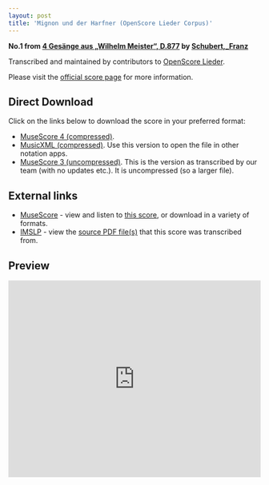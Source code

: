 ```yaml
---
layout: post
title: 'Mignon und der Harfner (OpenScore Lieder Corpus)'
---
```


__No.1 from [4 Gesänge aus „Wilhelm Meister“, D.877](https://fourscoreandmore.org/openscore/lieder/Schubert,_Franz/4_Ges%C3%A4nge_aus_%E2%80%9EWilhelm_Meister%E2%80%9C,_D.877/) by [Schubert,_Franz](https://fourscoreandmore.org/openscore/lieder/Schubert,_Franz)__

Transcribed and maintained by contributors to [OpenScore Lieder].

Please visit the [official score page] for more information.

[official score page]: https://musescore.com/openscore-lieder-corpus/scores/5093434
[OpenScore Lieder]: https://musescore.com/openscore-lieder-corpus

## Direct Download

Click on the links below to download the score in your preferred format:
- [MuseScore 4 (compressed)](https://fourscoreandmore.org/openscore/lieder/Schubert,_Franz/4_Ges%C3%A4nge_aus_%E2%80%9EWilhelm_Meister%E2%80%9C,_D.877/1_Mignon_und_der_Harfner.mscz).
- [MusicXML (compressed)](https://fourscoreandmore.org/openscore/lieder/Schubert,_Franz/4_Ges%C3%A4nge_aus_%E2%80%9EWilhelm_Meister%E2%80%9C,_D.877/1_Mignon_und_der_Harfner.mxl). Use this version to open the file in other notation apps.
- [MuseScore 3 (uncompressed)](https://raw.githubusercontent.com/OpenScore/Lieder/refs/heads/main/scores/Schubert,_Franz/4_Ges%C3%A4nge_aus_%E2%80%9EWilhelm_Meister%E2%80%9C,_D.877/1_Mignon_und_der_Harfner/lc5093434.mscx). This is the version as transcribed by our team (with no updates etc.). It is uncompressed (so a larger file).

## External links

- [MuseScore] - view and listen to [this score][MuseScore], or download in a variety of formats.
- [IMSLP] - view the [source PDF file(s)][IMSLP] that this score was transcribed from.

[MuseScore]: https://musescore.com/score/5093434
[IMSLP]: https://imslp.org/wiki/Special:ReverseLookup/62399

## Preview

<iframe width="100%" height="394" src="https://musescore.com/openscore-lieder-corpus/scores/5093434/embed" frameborder="0" allowfullscreen allow="autoplay; fullscreen"></iframe>
